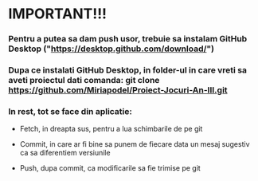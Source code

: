 # IMPORTANT!!!

### Pentru a putea sa dam push usor, trebuie sa instalam GitHub Desktop ("https://desktop.github.com/download/")

### Dupa ce instalati GitHub Desktop, in folder-ul in care vreti sa aveti proiectul dati comanda: git clone https://github.com/Miriapodel/Proiect-Jocuri-An-III.git 

### In rest, tot se face din aplicatie:

- Fetch, in dreapta sus, pentru a lua schimbarile de pe git

- Commit, in care ar fi bine sa punem de fiecare data un mesaj sugestiv ca sa diferentiem versiunile

- Push, dupa commit, ca modificarile sa fie trimise pe git
